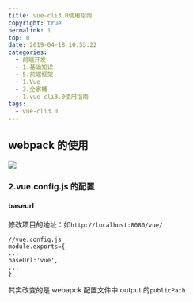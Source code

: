 ```yaml
---
title: vue-cli3.0使用指南
copyright: true
permalink: 1
top: 0
date: 2019-04-18 10:53:22
categories:
  - 前端开发
  - 1.基础知识
  - 5.前端框架
  - 1.Vue
  - 3.全家桶
  - 1.vue-cli3.0使用指南
tags:
  - vue-cli3.0
---
```


## webpack 的使用

![](https://user-gold-cdn.xitu.io/2018/7/22/164c05d8ad965059?w=797&h=584&f=png&s=32393)

### 2.vue.config.js 的配置

#### baseurl

修改项目的地址：如`http://localhost:8080/vue/`

```
//vue.config.js
module.exports={
...
baseUrl:'vue',
...
}
```

其实改变的是 webapck 配置文件中 output 的`publicPath`

